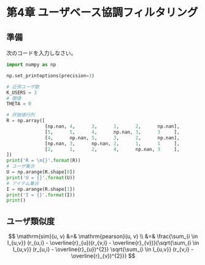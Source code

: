 <script type="text/x-mathjax-config">MathJax.Hub.Config({tex2jax:{inlineMath:[['\$','\$'],['\\(','\\)']],processEscapes:true},CommonHTML: {matchFontHeight:false}});</script>
<script type="text/javascript" async src="https://cdnjs.cloudflare.com/ajax/libs/mathjax/2.7.1/MathJax.js?config=TeX-MML-AM_CHTML"></script>

# 第4章 ユーザベース協調フィルタリング

## 準備
次のコードを入力しなさい。

```python
import numpy as np

np.set_printoptions(precision=3)

# 近傍ユーザ数
K_USERS = 3
# 閾値
THETA = 0

# 評価値行列
R = np.array([
              [np.nan, 4,      3,      1,      2,      np.nan],
              [5,      5,      4,      np.nan, 3,      3     ],
              [4,      np.nan, 5,      3,      2,      np.nan],
              [np.nan, 3,      np.nan, 2,      1,      1     ],
              [2,      1,      2,      4,      np.nan, 3     ],
])
print('R = \n{}'.format(R))
# ユーザ集合
U = np.arange(R.shape[0])
print('U = {}'.format(U))
# アイテム集合
I = np.arange(R.shape[1])
print('I = {}'.format(I))
print()
```

## ユーザ類似度

$$
\mathrm{sim}(u, v) &=& \mathrm{pearson}(u, v) \\
                   &=& \frac{\sum_{i \in I_{u,v}} (r_{u,i} - \overline{r}_{u})(r_{v,i} - \overline{r}_{v})}{\sqrt{\sum_{i \in I_{u,v}} (r_{u,i} - \overline{r}_{u})^{2}} \sqrt{\sum_{i \in I_{u,v}} (r_{v,i} - \overline{r}_{v})^{2}}}
$$

